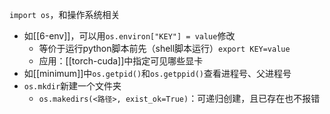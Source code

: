 `import os`，和操作系统相关
- 如[[6-env]]，可以用`os.environ["KEY"] = value`修改
  - 等价于运行python脚本前先（shell脚本运行）`export KEY=value`
  - 应用：[[torch-cuda]]中指定可见哪些显卡
- 如[[minimum]]中`os.getpid()`和`os.getppid()`查看进程号、父进程号
- `os.mkdir`新建一个文件夹
  - `os.makedirs(<路径>, exist_ok=True)`：可递归创建，且已存在也不报错